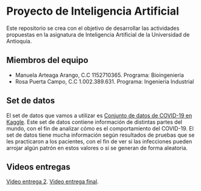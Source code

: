 # Proyecto de Inteligencia Artificial

Este repositorio se crea con el objetivo de desarrollar las actividades propuestas en la asignatura de Inteligencia Artificial de la Universidad de Antioquia.


## Miembros del equipo
- Manuela Arteaga Arango, C.C 1152710365. Programa: Bioingenieria
- Rosa Puerta Campo, C.C 1.002.389.631. Programa: Ingenieria Industrial
   
## Set de datos
El set de datos que vamos a utilizar es <a href="https://www.kaggle.com/datasets/georgesaavedra/covid19-dataset?resource=download">Conjunto de datos de COVID-19 en Kaggle</a>.
Este set de datos contiene información de distintas partes del mundo, con el fin de analizar cómo es el comportamiento del COVID-19.
El set de datos tiene mucha información según resultados de pruebas que se les practicaron a los pacientes, con el fin de ver si las infecciones
pueden arrojar algún patrón en estos valores o si se generan de forma aleatoria.


## Videos entregas
<a href="https://youtu.be/Lqs7yQKNbw0"> Video entrega 2</a>.
<a href="https://youtu.be/ALnVFTNOsvo"> Video entrega final</a>.
